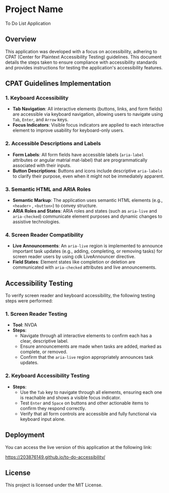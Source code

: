 # Project Name
To Do List Application

## Overview

This application was developed with a focus on accessibility, adhering to CPAT (Center for Plaintext Accessibility Testing) guidelines. This document details the steps taken to ensure compliance with accessibility standards and provides instructions for testing the application's accessibility features.

## CPAT Guidelines Implementation

### 1. Keyboard Accessibility
- **Tab Navigation**: All interactive elements (buttons, links, and form fields) are accessible via keyboard navigation, allowing users to navigate using `Tab`, `Enter`, and `Arrow` keys.
- **Focus Indicators**: Visible focus indicators are applied to each interactive element to improve usability for keyboard-only users.

### 2. Accessible Descriptions and Labels
- **Form Labels**: All form fields have accessible labels (`aria-label` attributes or angular matrial mat-label) that are programmatically associated with their inputs.
- **Button Descriptions**: Buttons and icons include descriptive `aria-labels` to clarify their purpose, even when it might not be immediately apparent.

### 3. Semantic HTML and ARIA Roles
- **Semantic Markup**: The application uses semantic HTML elements (e.g., `<header>` , `<button>`) to convey structure.
- **ARIA Roles and States**: ARIA roles and states (such as `aria-live` and `aria-checked`) communicate element purposes and dynamic changes to assistive technologies.

### 4. Screen Reader Compatibility
- **Live Announcements**: An `aria-live` region is implemented to announce important task updates (e.g., adding, completing, or removing tasks) for screen reader users by using cdk LiveAnnouncer directive.
- **Field States**: Element states like completion or deletion are communicated with `aria-checked` attributes and live announcements.

## Accessibility Testing

To verify screen reader and keyboard accessibility, the following testing steps were performed:

### 1. Screen Reader Testing
- **Tool**: NVDA
- **Steps**:
  - Navigate through all interactive elements to confirm each has a clear, descriptive label.
  - Ensure announcements are made when tasks are added, marked as complete, or removed.
  - Confirm that the `aria-live` region appropriately announces task updates.

### 2. Keyboard Accessibility Testing
- **Steps**:
  - Use the `Tab` key to navigate through all elements, ensuring each one is reachable and shows a visible focus indicator.
  - Test `Enter` and `Space` on buttons and other actionable items to confirm they respond correctly.
  - Verify that all form controls are accessible and fully functional via keyboard input alone.

## Deployment

You can access the live version of this application at the following link:

https://203876149.github.io/to-do-accessibility/

## License

This project is licensed under the MIT License.
